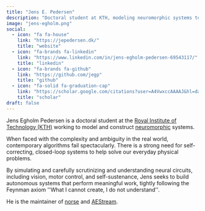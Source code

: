 ```yaml
---
title: "Jens E. Pedersen"
description: "Doctoral student at KTH, modeling neuromorphic systems to solve real-world challenges. Maintainer of Norse, AEStream, Faery, and co-author of NIR."
image: "jens-egholm.png"
social:
  - icon: "fa fa-house"
    link: "https://jepedersen.dk/"
    title: "website"
  - icon: "fa-brands fa-linkedin"
    link: "https://www.linkedin.com/in/jens-egholm-pedersen-69543117/"
    title: "linkedin"
  - icon: "fa-brands fa-github"
    link: "https://github.com/jegp"
    title: "github"
  - icon: "fa-solid fa-graduation-cap"
    link: "https://scholar.google.com/citations?user=A4VwxccAAAAJ&hl=da"
    title: "scholar"
draft: false
---
```

Jens Egholm Pedersen is a doctoral student at the [Royal Institute of Technology (KTH)](https://www.kth.se/profile/jeped/) working to model and construct [neuromorphic](https://en.wikipedia.org/wiki/Neuromorphic_engineering) systems.

When faced with the complexity and ambiguity in the real world, contemporary algorithms fail spectacularly. There is a strong need for self-correcting, closed-loop systems to help solve our everyday physical problems.

By simulating and carefully scrutinizing and understanding neural circuits, including vision, motor control, and self-sustenance, Jens seeks to build autonomous systems that perform meaningful work, tightly following the Feynman axiom ''What I cannot create, I do not understand''.

He is the maintainer of [norse](/neuromorphic-computing/software/snn-frameworks/norse/) and [AEStream](/neuromorphic-computing/software/data-tools/aestream/).
